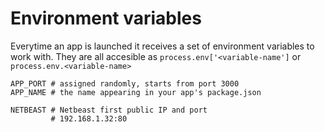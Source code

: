 # Environment variables

Everytime an app is launched it receives a set of environment variables to work with. They are all accesible as `process.env['<variable-name']` or `process.env.<variable-name>`

```
APP_PORT # assigned randomly, starts from port 3000
APP_NAME # the name appearing in your app's package.json

NETBEAST # Netbeast first public IP and port
         # 192.168.1.32:80
```